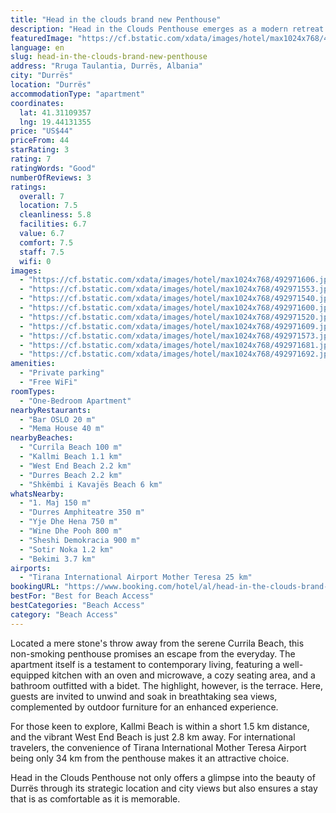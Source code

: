 ```yaml
---
title: "Head in the clouds brand new Penthouse"
description: "Head in the Clouds Penthouse emerges as a modern retreat in Durrës, offering guests the luxury of air-conditioned accommodations complete with a balcony."
featuredImage: "https://cf.bstatic.com/xdata/images/hotel/max1024x768/492971606.jpg?k=a7fa43223f9981f2ea6c6e204adeca23dd0f70c7a12d53b5cbaf69ac64b5fb7e&o=&hp=1"
language: en
slug: head-in-the-clouds-brand-new-penthouse
address: "Rruga Taulantia, Durrës, Albania"
city: "Durrës"
location: "Durrës"
accommodationType: "apartment"
coordinates:
  lat: 41.31109357
  lng: 19.44131355
price: "US$44"
priceFrom: 44
starRating: 3
rating: 7
ratingWords: "Good"
numberOfReviews: 3
ratings:
  overall: 7
  location: 7.5
  cleanliness: 5.8
  facilities: 6.7
  value: 6.7
  comfort: 7.5
  staff: 7.5
  wifi: 0
images:
  - "https://cf.bstatic.com/xdata/images/hotel/max1024x768/492971606.jpg?k=a7fa43223f9981f2ea6c6e204adeca23dd0f70c7a12d53b5cbaf69ac64b5fb7e&o=&hp=1"
  - "https://cf.bstatic.com/xdata/images/hotel/max1024x768/492971553.jpg?k=52e6f252ad71f823a7aabede7f4ef7ed2a030b4f4cd83826eb998a7e4ca64fa4&o=&hp=1"
  - "https://cf.bstatic.com/xdata/images/hotel/max1024x768/492971540.jpg?k=e177c476802cd342a8c95f94e85f28c821d0ef94df9668e337f27f109e75ce07&o=&hp=1"
  - "https://cf.bstatic.com/xdata/images/hotel/max1024x768/492971600.jpg?k=36ed6778da4f3154872903132b96357891cef2bf2fe6a55b96cfb87fcda95c43&o=&hp=1"
  - "https://cf.bstatic.com/xdata/images/hotel/max1024x768/492971520.jpg?k=56d6eed0a3eada0c7c88712631aa27d1e100e2b8da929ed1f2432a9a41c3bf77&o=&hp=1"
  - "https://cf.bstatic.com/xdata/images/hotel/max1024x768/492971609.jpg?k=bb33e45cbb3923c7a37614d83cad604db70b1bfc0bf41ca47e9c2f51dd33ddd2&o=&hp=1"
  - "https://cf.bstatic.com/xdata/images/hotel/max1024x768/492971573.jpg?k=83e2c24ce21698e906b7757bed18c0c9534234aa4d14505dc59a27e227a54db0&o=&hp=1"
  - "https://cf.bstatic.com/xdata/images/hotel/max1024x768/492971681.jpg?k=3f3af8c33517643acaa204053b6d56de8d880e9f32efae5b857f319a9de8c22b&o=&hp=1"
  - "https://cf.bstatic.com/xdata/images/hotel/max1024x768/492971692.jpg?k=e09ec516004527252caa655039f9ad6a478a980e6ea778abf21f564a23aa3873&o=&hp=1"
amenities:
  - "Private parking"
  - "Free WiFi"
roomTypes:
  - "One-Bedroom Apartment"
nearbyRestaurants:
  - "Bar OSLO 20 m"
  - "Mema House 40 m"
nearbyBeaches:
  - "Currila Beach 100 m"
  - "Kallmi Beach 1.1 km"
  - "West End Beach 2.2 km"
  - "Durres Beach 2.2 km"
  - "Shkëmbi i Kavajës Beach 6 km"
whatsNearby:
  - "1. Maj 150 m"
  - "Durres Amphiteatre 350 m"
  - "Yje Dhe Hena 750 m"
  - "Wine Dhe Pooh 800 m"
  - "Sheshi Demokracia 900 m"
  - "Sotir Noka 1.2 km"
  - "Bekimi 3.7 km"
airports:
  - "Tirana International Airport Mother Teresa 25 km"
bookingURL: "https://www.booking.com/hotel/al/head-in-the-clouds-brand-new-penthouse.en-gb.html?aid=8035640"
bestFor: "Best for Beach Access"
bestCategories: "Beach Access"
category: "Beach Access"
---
```


Located a mere stone's throw away from the serene Currila Beach, this non-smoking penthouse promises an escape from the everyday. The apartment itself is a testament to contemporary living, featuring a well-equipped kitchen with an oven and microwave, a cozy seating area, and a bathroom outfitted with a bidet. The highlight, however, is the terrace. Here, guests are invited to unwind and soak in breathtaking sea views, complemented by outdoor furniture for an enhanced experience.

For those keen to explore, Kallmi Beach is within a short 1.5 km distance, and the vibrant West End Beach is just 2.8 km away. For international travelers, the convenience of Tirana International Mother Teresa Airport being only 34 km from the penthouse makes it an attractive choice.

Head in the Clouds Penthouse not only offers a glimpse into the beauty of Durrës through its strategic location and city views but also ensures a stay that is as comfortable as it is memorable.